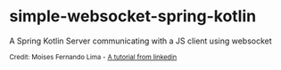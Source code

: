 # simple-websocket-spring-kotlin
A Spring Kotlin Server communicating with a JS client using websocket

<sub>Credit:
Moises Fernando Lima - [A tutorial from linkedin](https://www.linkedin.com/pulse/como-desenvolver-uma-aplica%C3%A7%C3%A3o-com-comunica%C3%A7%C3%A3o-em-tempo-lima/)
</sub>

